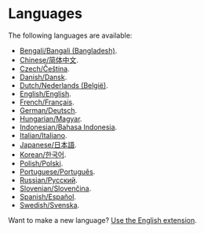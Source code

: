 Languages
=========

The following languages are available:

* [Bengali/Bangali (Bangladesh)](https://github.com/datenstrom/yellow-extensions/tree/master/languages/bengali).
* [Chinese/简体中文](https://github.com/datenstrom/yellow-extensions/tree/master/languages/chinese).
* [Czech/Čeština](https://github.com/datenstrom/yellow-extensions/tree/master/languages/czech).
* [Danish/Dansk](https://github.com/datenstrom/yellow-extensions/tree/master/languages/danish).
* [Dutch/Nederlands (België)](https://github.com/datenstrom/yellow-extensions/tree/master/languages/dutch).
* [English/English](https://github.com/datenstrom/yellow-extensions/tree/master/languages/english).
* [French/Français](https://github.com/datenstrom/yellow-extensions/tree/master/languages/french).
* [German/Deutsch](https://github.com/datenstrom/yellow-extensions/tree/master/languages/german).
* [Hungarian/Magyar](https://github.com/datenstrom/yellow-extensions/tree/master/languages/hungarian).
* [Indonesian/Bahasa Indonesia](https://github.com/datenstrom/yellow-extensions/tree/master/languages/indonesian).
* [Italian/Italiano](https://github.com/datenstrom/yellow-extensions/tree/master/languages/italian).
* [Japanese/日本語](https://github.com/datenstrom/yellow-extensions/tree/master/languages/japanese).
* [Korean/한국어](https://github.com/datenstrom/yellow-extensions/tree/master/languages/korean).
* [Polish/Polski](https://github.com/datenstrom/yellow-extensions/tree/master/languages/polish).
* [Portuguese/Português](https://github.com/datenstrom/yellow-extensions/tree/master/languages/portuguese).
* [Russian/Русский](https://github.com/datenstrom/yellow-extensions/tree/master/languages/russian).
* [Slovenian/Slovenčina](https://github.com/datenstrom/yellow-extensions/tree/master/languages/slovenian).
* [Spanish/Español](https://github.com/datenstrom/yellow-extensions/tree/master/languages/spanish).
* [Swedish/Svenska](https://github.com/datenstrom/yellow-extensions/tree/master/languages/swedish).

Want to make a new language? [Use the English extension](https://github.com/datenstrom/yellow-extensions/tree/master/languages/english).
